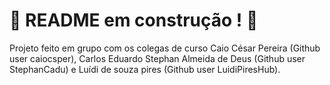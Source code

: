 # :construction: README em construção ! :construction:
<!-- Olá, Tryber!
Esse é apenas um arquivo inicial para o README do seu projeto.
É essencial que você preencha esse documento por conta própria, ok?
Não deixe de usar nossas dicas de escrita de README de projetos, e deixe sua criatividade brilhar!
:warning: IMPORTANTE: você precisa deixar nítido:
- quais arquivos/pastas foram desenvolvidos por você; 
- quais arquivos/pastas foram desenvolvidos por outra pessoa estudante;
- quais arquivos/pastas foram desenvolvidos pela Trybe.
-->
Projeto feito em grupo com os colegas de curso Caio César Pereira (Github user caiocsper),
Carlos Eduardo Stephan Almeida de Deus (Github user StephanCadu) e Luídi de souza pires (Github user LuidiPiresHub).

